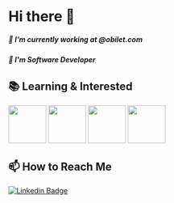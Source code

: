 # Hi there 👋

 ##### 🔭 I’m currently working at @obilet.com
 ##### 🌱 I'm Software Developer


## 📚 Learning & Interested
<code><img height="75" src="https://upload.wikimedia.org/wikipedia/commons/7/7a/C_Sharp_logo.svg"></code>
<code><img height="75" src="https://image.flaticon.com/icons/svg/917/917316.svg"></code>
<code><img height="75" src="https://upload.wikimedia.org/wikipedia/commons/4/47/React.svg"></code>
<code><img height="75" src="https://image.flaticon.com/icons/svg/3288/3288086.svg"></code>

## 📫 How to Reach Me
[![Linkedin Badge](https://img.shields.io/badge/nurcanozkan-follow%20on%20linkedin-blue?style=for-the-badge&logo=linkedin)](https://www.linkedin.com/in/nurcanozkan/)
